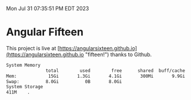 Mon Jul 31 07:35:51 PM EDT 2023

# Angular Fifteen


This project is live at [https://angularsixteen.github.io](https://angularsixteen.github.io "fifteen!") thanks to Github.

```bash
System Memory
               total        used        free      shared  buff/cache   available
Mem:            15Gi       1.3Gi       4.1Gi       300Mi       9.9Gi        13Gi
Swap:          8.0Gi          0B       8.0Gi
System Storage
411M	.

